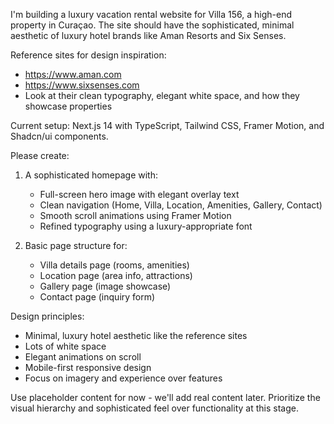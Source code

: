 I'm building a luxury vacation rental website for Villa 156, a high-end property in Curaçao. The site should have the sophisticated, minimal aesthetic of luxury hotel brands like Aman Resorts and Six Senses.

Reference sites for design inspiration:
- https://www.aman.com
- https://www.sixsenses.com
- Look at their clean typography, elegant white space, and how they showcase properties

Current setup: Next.js 14 with TypeScript, Tailwind CSS, Framer Motion, and Shadcn/ui components.

Please create:

1. A sophisticated homepage with:
    - Full-screen hero image with elegant overlay text
    - Clean navigation (Home, Villa, Location, Amenities, Gallery, Contact)
    - Smooth scroll animations using Framer Motion
    - Refined typography using a luxury-appropriate font

2. Basic page structure for:
    - Villa details page (rooms, amenities)
    - Location page (area info, attractions)
    - Gallery page (image showcase)
    - Contact page (inquiry form)

Design principles:
- Minimal, luxury hotel aesthetic like the reference sites
- Lots of white space
- Elegant animations on scroll
- Mobile-first responsive design
- Focus on imagery and experience over features

Use placeholder content for now - we'll add real content later. Prioritize the visual hierarchy and sophisticated feel over functionality at this stage.